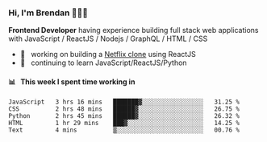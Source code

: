 ### Hi, I'm Brendan 👨🏻‍💻

<b>Frontend Developer</b> having experience building full stack web applications with JavaScript / ReactJS / Nodejs / GraphQL / HTML / CSS</p>

 - 🚀 	&nbsp; working on building a [Netflix clone](https://github.com/brendantfinn/netflix-clone) using ReactJS
 - 🌱 	&nbsp; continuing to learn JavaScript/ReactJS/Python

 
 
#### 📊 	&nbsp; This week I spent time working in
<!--START_SECTION:waka-->
```text
JavaScript   3 hrs 16 mins   ███████▓░░░░░░░░░░░░░░░░░   31.25 % 
CSS          2 hrs 48 mins   ██████▓░░░░░░░░░░░░░░░░░░   26.75 % 
Python       2 hrs 45 mins   ██████▓░░░░░░░░░░░░░░░░░░   26.32 % 
HTML         1 hr 29 mins    ███▓░░░░░░░░░░░░░░░░░░░░░   14.25 % 
Text         4 mins          ▒░░░░░░░░░░░░░░░░░░░░░░░░   00.76 % 
```
<!--END_SECTION:waka-->
